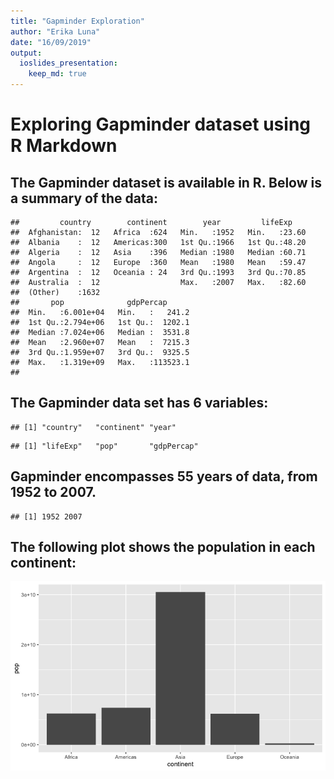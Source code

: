 ```yaml
---
title: "Gapminder Exploration"
author: "Erika Luna"
date: "16/09/2019"
output: 
  ioslides_presentation:
    keep_md: true
---
```




# Exploring Gapminder dataset using R Markdown




## The Gapminder dataset is available in R. Below is a summary of the data: 

```
##         country        continent        year         lifeExp     
##  Afghanistan:  12   Africa  :624   Min.   :1952   Min.   :23.60  
##  Albania    :  12   Americas:300   1st Qu.:1966   1st Qu.:48.20  
##  Algeria    :  12   Asia    :396   Median :1980   Median :60.71  
##  Angola     :  12   Europe  :360   Mean   :1980   Mean   :59.47  
##  Argentina  :  12   Oceania : 24   3rd Qu.:1993   3rd Qu.:70.85  
##  Australia  :  12                  Max.   :2007   Max.   :82.60  
##  (Other)    :1632                                                
##       pop              gdpPercap       
##  Min.   :6.001e+04   Min.   :   241.2  
##  1st Qu.:2.794e+06   1st Qu.:  1202.1  
##  Median :7.024e+06   Median :  3531.8  
##  Mean   :2.960e+07   Mean   :  7215.3  
##  3rd Qu.:1.959e+07   3rd Qu.:  9325.5  
##  Max.   :1.319e+09   Max.   :113523.1  
## 
```

## The Gapminder data set has 6 variables:

```
## [1] "country"   "continent" "year"
```

```
## [1] "lifeExp"   "pop"       "gdpPercap"
```

## Gapminder encompasses 55 years of data, from 1952 to 2007. 

```
## [1] 1952 2007
```

## The following plot shows the population in each continent:
![](hw01_gapminder-slides_files/figure-html/gapminder_plot-1.png)<!-- -->

